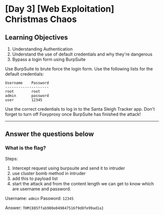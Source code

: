 # [Day 3] [Web Exploitation] Christmas Chaos

## Learning Objectives

1. Understanding Authentication
2. Understand the use of default credentials and why they're dangerous
3. Bypass a login form using BurpSuite

Use BurpSuite to brute force the login form. Use the following lists for the default credentials:

```
Username    Password
--------------------
root	    root
admin	    password
user	    12345
```

Use the correct credentials to log in to the Santa Sleigh Tracker app. Don't forget to turn off Foxyproxy once BurpSuite has finished the attack!

---

## Answer the questions below

### What is the flag?

Steps:

1. Intercept request using burpsuite and send it to intruder
2. use cluster bomb method in intruder
3. add this to payload list
4. start the attack and from the content length we can get to know which are username and password.

Username: `admin`
Password: `12345`

Answer: `THM{885ffab980e049847516f9d8fe99ad1a}`
